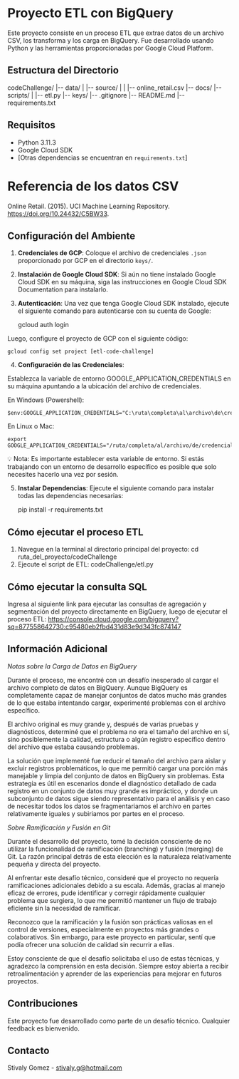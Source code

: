 # Proyecto ETL con BigQuery

Este proyecto consiste en un proceso ETL que extrae datos de un archivo CSV, los transforma y los carga en BigQuery. Fue desarrollado usando Python y las herramientas proporcionadas por Google Cloud Platform.


## Estructura del Directorio

codeChallenge/
|-- data/
| |-- source/
| | |-- online_retail.csv
|-- docs/
|-- scripts/
| |-- etl.py
|-- keys/
|-- .gitignore
|-- README.md
|-- requirements.txt 


## Requisitos

- Python 3.11.3
- Google Cloud SDK
- [Otras dependencias se encuentran en `requirements.txt`]

# Referencia de los datos CSV

Online Retail. (2015). UCI Machine Learning Repository. https://doi.org/10.24432/C5BW33.

## Configuración del Ambiente

1. **Credenciales de GCP**: Coloque el archivo de credenciales `.json` proporcionado por GCP en el directorio `keys/`.
2. **Instalación de Google Cloud SDK**: Si aún no tiene instalado Google Cloud SDK en su máquina, siga las instrucciones en Google Cloud SDK Documentation para instalarlo.
3. **Autenticación**:
Una vez que tenga Google Cloud SDK instalado, ejecute el siguiente comando para autenticarse con su cuenta de Google:


    gcloud auth login

Luego, configure el proyecto de GCP con el siguiente código:


    gcloud config set project [etl-code-challenge]

4. **Configuración de las Credenciales**:

Establezca la variable de entorno GOOGLE_APPLICATION_CREDENTIALS en su máquina apuntando a la ubicación del archivo de credenciales.

En Windows (Powershell):

    $env:GOOGLE_APPLICATION_CREDENTIALS="C:\ruta\completa\al\archivo\de\credenciales.json"

En Linux o Mac:

    export GOOGLE_APPLICATION_CREDENTIALS="/ruta/completa/al/archivo/de/credenciales.json"

💡 Nota: Es importante establecer esta variable de entorno. Si estás trabajando con un entorno de desarrollo específico es posible que solo necesites hacerlo una vez por sesión.

5. **Instalar Dependencias**: Ejecute el siguiente comando para instalar todas las dependencias necesarias: 

    pip install -r requirements.txt


## Cómo ejecutar el proceso ETL

1. Navegue en la terminal al directorio principal del proyecto: cd ruta_del_proyecto/codeChallenge
2. Ejecute el script de ETL: codeChallenge/etl.py

## Cómo ejecutar la consulta SQL

Ingresa al siguiente link para ejecutar las consultas de agregación y segmentación del proyecto directamente en BigQuery, luego de ejecutar el proceso ETL: 
    https://console.cloud.google.com/bigquery?sq=877558642730:c95480eb2fbd431d83e9d343fc874147

## Información Adicional

*Notas sobre la Carga de Datos en BigQuery*

Durante el proceso, me encontré con un desafío inesperado al cargar el archivo completo de datos en BigQuery. Aunque BigQuery es completamente capaz de manejar conjuntos de datos mucho más grandes de lo que estaba intentando cargar, experimenté problemas con el archivo específico.

El archivo original es muy grande y, después de varias pruebas y diagnósticos, determiné que el problema no era el tamaño del archivo en sí, sino posiblemente la calidad, estructura o algún registro específico dentro del archivo que estaba causando problemas.

La solución que implementé fue reducir el tamaño del archivo para aislar y excluir registros problemáticos, lo que me permitió cargar una porción más manejable y limpia del conjunto de datos en BigQuery sin problemas. Esta estrategia es útil en escenarios donde el diagnóstico detallado de cada registro en un conjunto de datos muy grande es impráctico, y donde un subconjunto de datos sigue siendo representativo para el análisis y en caso de necesitar todos los datos se fragmentariamos el archivo en partes relativamente iguales y subiriamos por partes en el proceso.

*Sobre Ramificación y Fusión en Git*

Durante el desarrollo del proyecto, tomé la decisión consciente de no utilizar la funcionalidad de ramificación (branching) y fusión (merging) de Git. La razón principal detrás de esta elección es la naturaleza relativamente pequeña y directa del proyecto.

Al enfrentar este desafío técnico, consideré que el proyecto no requería ramificaciones adicionales debido a su escala. Además, gracias al manejo eficaz de errores, pude identificar y corregir rápidamente cualquier problema que surgiera, lo que me permitió mantener un flujo de trabajo eficiente sin la necesidad de ramificar.

Reconozco que la ramificación y la fusión son prácticas valiosas en el control de versiones, especialmente en proyectos más grandes o colaborativos. Sin embargo, para este proyecto en particular, sentí que podía ofrecer una solución de calidad sin recurrir a ellas.

Estoy consciente de que el desafío solicitaba el uso de estas técnicas, y agradezco la comprensión en esta decisión. Siempre estoy abierta a recibir retroalimentación y aprender de las experiencias para mejorar en futuros proyectos.


## Contribuciones

Este proyecto fue desarrollado como parte de un desafío técnico. Cualquier feedback es bienvenido.

## Contacto

Stivaly Gomez - stivaly.g@hotmail.com

